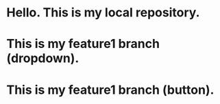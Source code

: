 # Hello. This is my local repository.
# This is my feature1 branch (dropdown).
# This is my feature1 branch (button).

